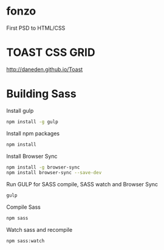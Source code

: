 # fonzo
First PSD to HTML/CSS

# TOAST CSS GRID
http://daneden.github.io/Toast

# Building Sass

Install gulp

```sh
npm install -g gulp
```

Install npm packages

```sh
npm install
```
Install Browser Sync

```sh
npm install -g browser-sync
npm install browser-sync --save-dev
```

Run GULP for SASS compile, SASS watch and Browser Sync
```sh
gulp
```

Compile Sass

```sh
npm sass
```

Watch sass and recompile

```sh
npm sass:watch
```

